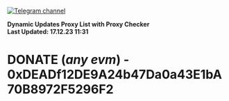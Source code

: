 [![Telegram channel](https://img.shields.io/endpoint?url=https://runkit.io/damiankrawczyk/telegram-badge/branches/master?url=https://t.me/n4z4v0d)](https://t.me/n4z4v0d) 

**Dynamic Updates Proxy List with Proxy Checker**  
**Last Updated: 17.12.23 11:31**

# DONATE (_any evm_) - 0xDEADf12DE9A24b47Da0a43E1bA70B8972F5296F2
